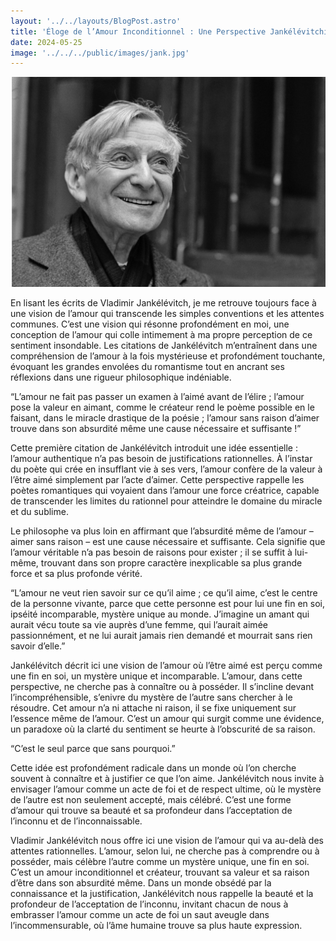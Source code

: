 ```yaml
---
layout: '../../layouts/BlogPost.astro'
title: 'Éloge de l’Amour Inconditionnel : Une Perspective Jankélévitchienne'
date: 2024-05-25
image: '../../../public/images/jank.jpg'
---
```

![](../../../public/images/jank.jpg)

En lisant les écrits de Vladimir Jankélévitch, je me retrouve toujours face à une vision de l’amour qui transcende les simples conventions et les attentes communes. C’est une vision qui résonne profondément en moi, une conception de l’amour qui colle intimement à ma propre perception de ce sentiment insondable. Les citations de Jankélévitch m’entraînent dans une compréhension de l’amour à la fois mystérieuse et profondément touchante, évoquant les grandes envolées du romantisme tout en ancrant ses réflexions dans une rigueur philosophique indéniable.

“L’amour ne fait pas passer un examen à l’aimé avant de l’élire ; l’amour pose la valeur en aimant, comme le créateur rend le poème possible en le faisant, dans le miracle drastique de la poésie ; l’amour sans raison d’aimer trouve dans son absurdité même une cause nécessaire et suffisante !”

Cette première citation de Jankélévitch introduit une idée essentielle : l’amour authentique n’a pas besoin de justifications rationnelles. À l’instar du poète qui crée en insufflant vie à ses vers, l’amour confère de la valeur à l’être aimé simplement par l’acte d’aimer. Cette perspective rappelle les poètes romantiques qui voyaient dans l’amour une force créatrice, capable de transcender les limites du rationnel pour atteindre le domaine du miracle et du sublime.

Le philosophe va plus loin en affirmant que l’absurdité même de l’amour – aimer sans raison – est une cause nécessaire et suffisante. Cela signifie que l’amour véritable n’a pas besoin de raisons pour exister ; il se suffit à lui-même, trouvant dans son propre caractère inexplicable sa plus grande force et sa plus profonde vérité.

“L’amour ne veut rien savoir sur ce qu’il aime ; ce qu’il aime, c’est le centre de la personne vivante, parce que cette personne est pour lui une fin en soi, ipséité incomparable, mystère unique au monde. J’imagine un amant qui aurait vécu toute sa vie auprès d’une femme, qui l’aurait aimée passionnément, et ne lui aurait jamais rien demandé et mourrait sans rien savoir d’elle.”

Jankélévitch décrit ici une vision de l’amour où l’être aimé est perçu comme une fin en soi, un mystère unique et incomparable. L’amour, dans cette perspective, ne cherche pas à connaître ou à posséder. Il s’incline devant l’incompréhensible, s’enivre du mystère de l’autre sans chercher à le résoudre. Cet amour n’a ni attache ni raison, il se fixe uniquement sur l’essence même de l’amour. C’est un amour qui surgit comme une évidence, un paradoxe où la clarté du sentiment se heurte à l’obscurité de sa raison.

“C’est le seul parce que sans pourquoi.”

Cette idée est profondément radicale dans un monde où l’on cherche souvent à connaître et à justifier ce que l’on aime. Jankélévitch nous invite à envisager l’amour comme un acte de foi et de respect ultime, où le mystère de l’autre est non seulement accepté, mais célébré. C’est une forme d’amour qui trouve sa beauté et sa profondeur dans l’acceptation de l’inconnu et de l’inconnaissable.

Vladimir Jankélévitch nous offre ici une vision de l’amour qui va au-delà des attentes rationnelles. L’amour, selon lui, ne cherche pas à comprendre ou à posséder, mais célèbre l’autre comme un mystère unique, une fin en soi. C’est un amour inconditionnel et créateur, trouvant sa valeur et sa raison d’être dans son absurdité même. Dans un monde obsédé par la connaissance et la justification, Jankélévitch nous rappelle la beauté et la profondeur de l’acceptation de l’inconnu, invitant chacun de nous à embrasser l’amour comme un acte de foi un saut aveugle dans l’incommensurable, où l’âme humaine trouve sa plus haute expression.
